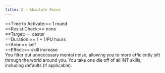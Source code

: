 ```yaml
---
title: 2 – Absolute Focus
---
```

==Time to Activate:== 1 round  
==Resist Check:== none  
==Target:== caster  
==Duration:== 1 + 1/PU hours  
==Area:== self  
==Effect:== skill increase  
You filter out unnecessary mental noise, allowing you to more efficiently sift through the world around you. You take one die off of all INT skills, including defaults (if applicable).  
